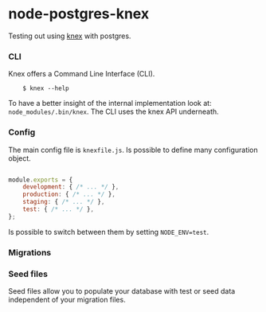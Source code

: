 # node-postgres-knex

Testing out using [knex](http://knexjs.org/) with postgres.

### CLI

Knex offers a Command Line Interface (CLI).

```
	$ knex --help
```

To have a better insight of the internal implementation look at: `node_modules/.bin/knex`. The CLI uses the knex API underneath.

### Config

The main config file is `knexfile.js`. Is possible to define many configuration object.

```js

module.exports = {
	development: { /* ... */ },
	production: { /* ... */ },
	staging: { /* ... */ },
	test: { /* ... */ },
};
```

Is possible to switch between them by setting `NODE_ENV=test`.


### Migrations



### Seed files

Seed files allow you to populate your database with test or seed data independent of your migration files.